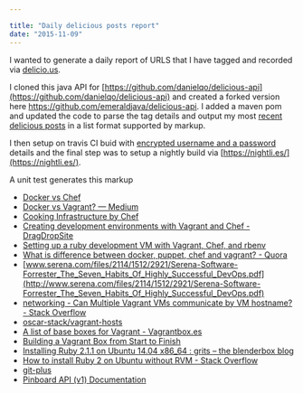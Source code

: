 ```yaml
---

title: "Daily delicious posts report"
date: "2015-11-09"
---
```


I wanted to generate a daily report of URLS that I have tagged and recorded via [delicio.us](delicio.us).

I cloned this java API for [https://github.com/danielqo/delicious-api](https://github.com/danielqo/delicious-api) and created a forked version here https://github.com/emeraldjava/delicious-api. I added a maven pom and updated the code to parse the tag details and output my most [recent delicious posts](https://github.com/SciDevs/delicious-api/tree/master/api) in a list format supported by markup.

I then setup on travis CI buid with [encrypted username and a password](http://stackoverflow.com/questions/9338428/using-secret-api-keys-on-travis-ci) details and the final step was to setup a nightly build via [https://nightli.es/](https://nightli.es/).

A unit test generates this markup

- [Docker vs Chef](https://www.scriptrock.com/articles/docker-chef?utm_source=Docker%20News&utm_campaign=778f653f1b-Docker_0_5_0_7_18_2013&utm_medium=email&utm_term=0_c0995b6e8f-778f653f1b-235731721)
- [Docker vs Vagrant? — Medium](https://medium.com/@_marcos_otero/docker-vs-vagrant-582135beb623)
- [Cooking Infrastructure by Chef](http://chef.leopard.in.ua/)
- [Creating development environments with Vagrant and Chef - DragDropSite](http://www.dragdropsite.com/tutorials/creating-development-environments-vagrant-chef/)
- [Setting up a ruby development VM with Vagrant, Chef, and rbenv](http://martinfowler.com/articles/vagrant-chef-rbenv.html)
- [What is difference between docker, puppet, chef and vagrant? - Quora](https://www.quora.com/What-is-difference-between-docker-puppet-chef-and-vagrant)
- [www.serena.com/files/2114/1512/2921/Serena-Software-Forrester_The_Seven_Habits_Of_Highly_Successful_DevOps.pdf](http://www.serena.com/files/2114/1512/2921/Serena-Software-Forrester_The_Seven_Habits_Of_Highly_Successful_DevOps.pdf)
- [networking - Can Multiple Vagrant VMs communicate by VM hostname? - Stack Overflow](http://stackoverflow.com/questions/20681190/can-multiple-vagrant-vms-communicate-by-vm-hostname)
- [oscar-stack/vagrant-hosts](https://github.com/oscar-stack/vagrant-hosts)
- [A list of base boxes for Vagrant - Vagrantbox.es](http://www.vagrantbox.es/)
- [Building a Vagrant Box from Start to Finish](https://blog.engineyard.com/2014/building-a-vagrant-box)
- [Installing Ruby 2.1.1 on Ubuntu 14.04 x86_64 : grits – the blenderbox blog](http://blog.blenderbox.com/2014/04/21/installing-ruby-2-1-1-on-ubuntu-14-04-x86_64/)
- [How to install Ruby 2 on Ubuntu without RVM - Stack Overflow](http://stackoverflow.com/questions/18490591/how-to-install-ruby-2-on-ubuntu-without-rvm)
- [git-plus](https://atom.io/packages/git-plus)
- [Pinboard API (v1) Documentation](http://pinboard.in/api/)
